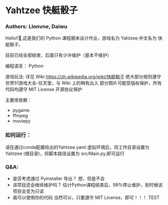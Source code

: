 # Yahtzee 快艇骰子

### Authors: Llonvne, Daiwu

Hello!!🥳,这是我们的 Python 课程期末设计作业，游戏名为 Yahtzee,中文名为 快艇骰子。

目前已经全部结束，后面只有少许维护（基本不维护）

编程语言： Python

游戏玩法: 详见 Wiki https://zh.wikipedia.org/wiki/快艇骰子
绝大部分规则遵守 世界51游戏大全-任天堂，与 Wiki 上的稍有出入
部分图片可能受版权保护，所有代码均遵守 MIT License 开源协议保护

主要库依赖：
* pygame
* ffmpeg
* moviepy

### 如何运行：
请在通过conda配置给出的Yahtzee.yaml 虚拟环境后，将工作目录设置为 Yahtzee (根目录)，将脚本路径设置为 src/Main.py,即可运行

### Q&A:
* 是否考虑通过 Pyinstaller 导出？
想，但是不会
* 该项目还会继续维护吗？
估计Python课程结束后，99%停止维护，到时候该项目会变为只读
* 我可以使用你的代码
当然可以，只要遵守 MIT License，即可！！！
TEST

